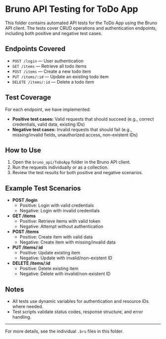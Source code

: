 # Bruno API Testing for ToDo App

This folder contains automated API tests for the ToDo App using the Bruno API client. The tests cover CRUD operations and authentication endpoints, including both positive and negative test cases.

## Endpoints Covered

- `POST /login` — User authentication
- `GET /items` — Retrieve all todo items
- `POST /items` — Create a new todo item
- `PUT /items/:id` — Update an existing todo item
- `DELETE /items/:id` — Delete a todo item

## Test Coverage

For each endpoint, we have implemented:
- **Positive test cases:** Valid requests that should succeed (e.g., correct credentials, valid data, existing IDs)
- **Negative test cases:** Invalid requests that should fail (e.g., missing/invalid fields, unauthorized access, non-existent IDs)

## How to Use

1. Open the `bruno_api/ToDoApp` folder in the Bruno API client.
2. Run the requests individually or as a collection.
3. Review the test results for both positive and negative scenarios.

## Example Test Scenarios

- **POST /login**
  - Positive: Login with valid credentials
  - Negative: Login with invalid credentials
- **GET /items**
  - Positive: Retrieve items with valid token
  - Negative: Attempt without authentication
- **POST /items**
  - Positive: Create item with valid data
  - Negative: Create item with missing/invalid data
- **PUT /items/:id**
  - Positive: Update existing item
  - Negative: Update with invalid/non-existent ID
- **DELETE /items/:id**
  - Positive: Delete existing item
  - Negative: Delete with invalid/non-existent ID

## Notes
- All tests use dynamic variables for authentication and resource IDs where needed.
- Test scripts validate status codes, response structure, and error handling.

---

For more details, see the individual `.bru` files in this folder.
